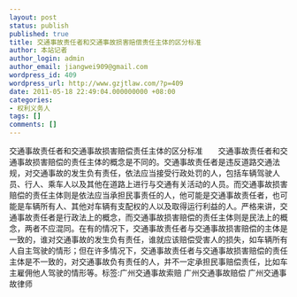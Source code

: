 ```yaml
---
layout: post
status: publish
published: true
title: 交通事故责任者和交通事故损害赔偿责任主体的区分标准
author: 本站记者
author_login: admin
author_email: jiangwei909@gmail.com
wordpress_id: 409
wordpress_url: http://www.gzjtlaw.com/?p=409
date: 2011-05-18 22:49:04.000000000 +08:00
categories:
- 权利义务人
tags: []
comments: []
---
```

交通事故责任者和交通事故损害赔偿责任主体的区分标准　　交通事故责任者和交通事故损害赔偿的责任主体的概念是不同的。交通事故责任者是违反道路交通法规，对交通事故的发生负有责任，依法应当接受行政处罚的人，包括车辆驾驶人员、行人、乘车人以及其他在道路上进行与交通有关活动的人员。而交通事故损害赔偿的责任主体则是依法应当承担民事责任的人，他可能是交通事故责任者，也可能是车辆所有人、其他对车辆有支配权的人以及取得运行利益的人。严格来讲，交通事故责任者是行政法上的概念，而交通事故损害赔偿的责任主体则是民法上的概念，两者不应混同。在有的情况下，交通事故责任者与交通事故损害赔偿的主体是一致的，谁对交通事故的发生负有责任，谁就应该赔偿受害人的损失，如车辆所有人自主驾驶的情形；但在许多情况下，交通事故责任者与交通事故损害赔偿的责任主体是不一致的，对交通事故负有责任的人，并不一定承担民事赔偿责任，比如车主雇佣他人驾驶的情形等。标签:广州交通事故索赔 广州交通事故赔偿 广州交通事故律师

